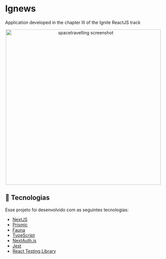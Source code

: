 # Ignews
Application developed in the chapter III of the Ignite ReactJS track

<p align="center">
  <img src="spacetravelling-screenshot.png" alt="spacetravelling screenshot" height="500px" />
</p>

## 🚀 Tecnologias

Esse projeto foi desenvolvido com as seguintes tecnologias:

- [NextJS](https://nextjs.org/)
- [Prismic](https://prismic.io/)
- [Fauna](https://fauna.com/)
- [TypeScript](https://www.typescriptlang.org/)
- [NextAuth.js](https://next-auth.js.org/)
- [Jest](jestjs.io)
- [React Testing Library](https://testing-library.com/)
